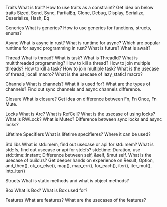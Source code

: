 Traits
    What is trait?
    How to use traits as a constraint?
    Get idea on below traits
        Sized, Send, Sync, PartialEq, Clone, Debug, Display, Serialize, Deserialize, Hash, Eq

Generics
    What is generics?
        How to use generics for functions, structs, enums?
    
Async
    What is async in rust?
    What is runtime for async?
    Which are popular runtime for async programming in rust?
    What is future?
    What is await?

Thread
    What is thread?
    What is task?
    What is ThreadId?
    What is multithreaded programming?
    How to kill a thread?
    How to join multiple threads?
    How to kill a task?
    How to join multiple task?
    What is the usecase of thread_local! macro?
    What is the usecase of lazy_static! macro?

Channels
    What is channels?
    What it is used for?
    What are the types of channels?
    Find out sync channels and async channels difference.

Closure
    What is closure?
    Get idea on difference between Fn, Fn Once, Fn Mute.

Locks
    What is Arc?
    What is RefCell?
    What is the usecase of using locks?
    What is RWLock?
    What is Mutex?
    Difference between sync locks and async locks?

Lifetime Specifiers
    What is lifetime specifieres?
    Where it can be used?


Std libs
    What is std::mem, find out usecase or api for std::mem?
    What is std::fs, find out usecase or api for std::fs?
    std::time::Duration, use std::time::Instant;
    Difference between self, &self, &mut self.
    What is the usecase of build.rs?
    Get deeper hands on experience on 
        Result, Option, and_then(), ok_or_else(), map(), map_err(), for_each(), iter(), iter_mut(), into_iter()

Structs
    What is static methods and what is object methods?

Box
    What is Box?
    What is Box used for?

Features
    What are features?
    What are the usecases of the features?
